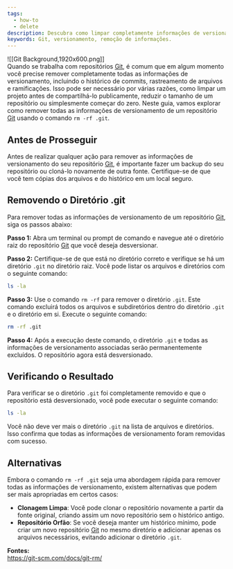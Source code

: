 ```yaml
---
tags:
  - how-to
  - delete
description: Descubra como limpar completamente informações de versionamento em um diretório .git. Mantenha seu repositório limpo e organizado.
keywords: Git, versionamento, remoção de informações.
---
```

![[Git Background,1920x600.png]]  
Quando se trabalha com repositórios [Git](https://git-scm.com/), é comum que em algum momento você precise remover completamente todas as informações de versionamento, incluindo o histórico de commits, rastreamento de arquivos e ramificações. Isso pode ser necessário por várias razões, como limpar um projeto antes de compartilhá-lo publicamente, reduzir o tamanho de um repositório ou simplesmente começar do zero. Neste guia, vamos explorar como remover todas as informações de versionamento de um repositório [Git](https://git-scm.com/) usando o comando `rm -rf .git`.
## Antes de Prosseguir

Antes de realizar qualquer ação para remover as informações de versionamento do seu repositório [Git](https://git-scm.com/), é importante fazer um backup do seu repositório ou cloná-lo novamente de outra fonte. Certifique-se de que você tem cópias dos arquivos e do histórico em um local seguro.

## Removendo o Diretório .git

Para remover todas as informações de versionamento de um repositório [Git](https://git-scm.com/), siga os passos abaixo:

**Passo 1:** Abra um terminal ou prompt de comando e navegue até o diretório raiz do repositório [Git](https://git-scm.com/) que você deseja desversionar.

**Passo 2:** Certifique-se de que está no diretório correto e verifique se há um diretório `.git` no diretório raiz. Você pode listar os arquivos e diretórios com o seguinte comando:

```bash
ls -la
```

**Passo 3:** Use o comando `rm -rf` para remover o diretório `.git`. Este comando excluirá todos os arquivos e subdiretórios dentro do diretório `.git` e o diretório em si. Execute o seguinte comando:

```bash
rm -rf .git
```

**Passo 4:** Após a execução deste comando, o diretório `.git` e todas as informações de versionamento associadas serão permanentemente excluídos. O repositório agora está desversionado.

## Verificando o Resultado

Para verificar se o diretório `.git` foi completamente removido e que o repositório está desversionado, você pode executar o seguinte comando:

```bash
ls -la
```

Você não deve ver mais o diretório `.git` na lista de arquivos e diretórios. Isso confirma que todas as informações de versionamento foram removidas com sucesso.

## Alternativas

Embora o comando `rm -rf .git` seja uma abordagem rápida para remover todas as informações de versionamento, existem alternativas que podem ser mais apropriadas em certos casos:

- **Clonagem Limpa**: Você pode clonar o repositório novamente a partir da fonte original, criando assim um novo repositório sem o histórico antigo.
- **Repositório Orfão**: Se você deseja manter um histórico mínimo, pode criar um novo repositório [Git](https://git-scm.com/) no mesmo diretório e adicionar apenas os arquivos necessários, evitando adicionar o diretório `.git`.

**Fontes:**  
https://git-scm.com/docs/git-rm/